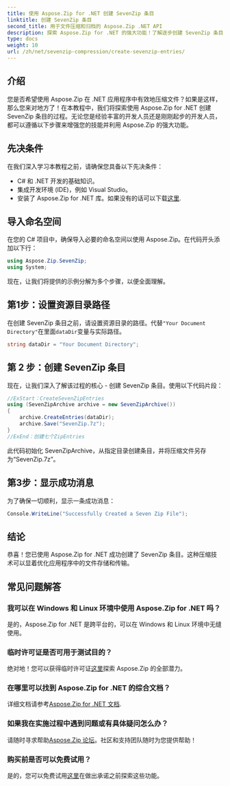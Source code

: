 ```yaml
---
title: 使用 Aspose.Zip for .NET 创建 SevenZip 条目
linktitle: 创建 SevenZip 条目
second_title: 用于文件压缩和归档的 Aspose.Zip .NET API
description: 探索 Aspose.Zip for .NET 的强大功能！了解逐步创建 SevenZip 条目。毫不费力地压缩文件。立即下载以获得无缝的开发体验。
type: docs
weight: 10
url: /zh/net/sevenzip-compression/create-sevenzip-entries/
---
```


## 介绍

您是否希望使用 Aspose.Zip 在 .NET 应用程序中有效地压缩文件？如果是这样，那么您来对地方了！在本教程中，我们将探索使用 Aspose.Zip for .NET 创建 SevenZip 条目的过程。无论您是经验丰富的开发人员还是刚刚起步的开发人员，都可以遵循以下步骤来增强您的技能并利用 Aspose.Zip 的强大功能。

## 先决条件

在我们深入学习本教程之前，请确保您具备以下先决条件：

- C# 和 .NET 开发的基础知识。
- 集成开发环境 (IDE)，例如 Visual Studio。
- 安装了 Aspose.Zip for .NET 库。如果没有的话可以下载[这里](https://releases.aspose.com/zip/net/).

## 导入命名空间

在您的 C# 项目中，确保导入必要的命名空间以使用 Aspose.Zip。在代码开头添加以下行：

```csharp
using Aspose.Zip.SevenZip;
using System;
```

现在，让我们将提供的示例分解为多个步骤，以便全面理解。

## 第1步：设置资源目录路径

在创建 SevenZip 条目之前，请设置资源目录的路径。代替`"Your Document Directory"`在里面`dataDir`变量与实际路径。

```csharp
string dataDir = "Your Document Directory";
```

## 第 2 步：创建 SevenZip 条目

现在，让我们深入了解该过程的核心 - 创建 SevenZip 条目。使用以下代码片段：

```csharp
//ExStart：CreateSevenZipEntries
using (SevenZipArchive archive = new SevenZipArchive())
{
    archive.CreateEntries(dataDir);
    archive.Save("SevenZip.7z");
}
//ExEnd：创建七个ZipEntries
```

此代码初始化 SevenZipArchive，从指定目录创建条目，并将压缩文件另存为“SevenZip.7z”。

## 第3步：显示成功消息

为了确保一切顺利，显示一条成功消息：

```csharp
Console.WriteLine("Successfully Created a Seven Zip File");
```

## 结论

恭喜！您已使用 Aspose.Zip for .NET 成功创建了 SevenZip 条目。这种压缩技术可以显着优化应用程序中的文件存储和传输。

## 常见问题解答

### 我可以在 Windows 和 Linux 环境中使用 Aspose.Zip for .NET 吗？
是的，Aspose.Zip for .NET 是跨平台的，可以在 Windows 和 Linux 环境中无缝使用。

### 临时许可证是否可用于测试目的？
绝对地！您可以获得临时许可证[这里](https://purchase.aspose.com/temporary-license/)探索 Aspose.Zip 的全部潜力。

### 在哪里可以找到 Aspose.Zip for .NET 的综合文档？
详细文档请参考[Aspose.Zip for .NET 文档](https://reference.aspose.com/zip/net/).

### 如果我在实施过程中遇到问题或有具体疑问怎么办？
请随时寻求帮助[Aspose.Zip 论坛](https://forum.aspose.com/c/zip/37)。社区和支持团队随时为您提供帮助！

### 购买前是否可以免费试用？
是的，您可以免费试用[这里](https://releases.aspose.com/)在做出承诺之前探索这些功能。
